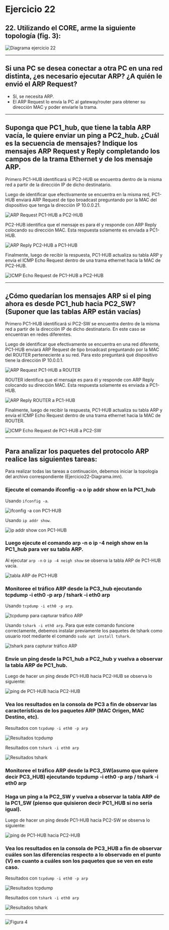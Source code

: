 # Ejercicio 22

##  22. Utilizando el CORE, arme la siguiente topología (fig. 3):

![Diagrama ejercicio 22](/Recursos-practica2/Ejercicio22-Diagrama.png)

---

## Si una PC se desea conectar a otra PC en una red distinta, ¿es necesario ejecutar ARP? ¿A quién le envió el ARP Request?
- Sí, se necesita ARP.
- El ARP Request lo envía la PC al gateway/router para obtener su dirección MAC y poder enviarle la trama.

---

## Suponga que PC1_hub, que tiene la tabla ARP vacía, le quiere enviar un ping a PC2_hub. ¿Cuál es la secuencia de mensajes? Indique los mensajes ARP Request y Reply completando los campos de la trama Ethernet y de los mensaje ARP.

Primero PC1-HUB identificará si PC2-HUB se encuentra dentro de la misma red a partir de la dirección IP de dicho destinatario.

Luego de identificar que efectivamente se encuentra en la misma red, PC1-HUB enviará ARP Request de tipo broadcast preguntando por la MAC del dispositivo que tenga la dirección IP 10.0.0.21.

![ARP Request PC1-HUB a PC2-HUB](/Recursos-practica2/ARP-Request-PC1hub-PC2hub.png)

PC2-HUB identifica que el mensaje es para él y responde con ARP Reply colocando su dirección MAC. Esta respuesta solamente es enviada a PC1-HUB.

![ARP Reply PC2-HUB a PC1-HUB](/Recursos-practica2/ARP-Reply-PC2hub-PC1hub.png)

Finalmente, luego de recibir la respuesta, PC1-HUB actualiza su tabla ARP y envía el ICMP Echo Request dentro de una trama ethernet hacia la MAC de PC2-HUB.

![ICMP Echo Request de PC1-HUB a PC2-HUB](/Recursos-practica2/ICMP-Echo-Request-PC1hub-PC2hub.png)

---

## ¿Cómo quedarían los mensajes ARP si el ping ahora es desde PC1_hub hacia PC2_SW? (Suponer que las tablas ARP están vacías)

Primero PC1-HUB identificará si PC2-SW se encuentra dentro de la misma red a partir de la dirección IP de dicho destinatario. En este caso se encuentran en redes diferentes.

Luego de identificar que efectivamente se encuentra en una red diferente, PC1-HUB enviará ARP Request de tipo broadcast preguntando por la MAC del ROUTER perteneciente a su red. Para esto preguntará qué dispositivo tiene la dirección IP 10.0.0.1.

![ARP Request PC1-HUB a ROUTER](/Recursos-practica2/ARP-Request-PC1hub-ROUTER.png)

ROUTER identifica que el mensaje es para él y responde con ARP Reply colocando su dirección MAC. Esta respuesta solamente es enviada a PC1-HUB.

![ARP Reply ROUTER a PC1-HUB](/Recursos-practica2/ARP-Reply-ROUTER-PC1hub.png)

Finalmente, luego de recibir la respuesta, PC1-HUB actualiza su tabla ARP y envía el ICMP Echo Request dentro de una trama ethernet hacia la MAC de ROUTER.

![ICMP Echo Request de PC1-HUB a PC2-SW](/Recursos-practica2/ICMP-Echo-Request-PC1hub-PC2sw.png)

---

## Para analizar los paquetes del protocolo ARP realice las siguientes tareas:

Para realizar todas las tareas a continuación, debemos iniciar la topología del archivo correspondiente (Ejercicio22-Diagrama.imn).

### Ejecute el comando ifconfig -a o ip addr show en la PC1_hub

Usando `ifconfig -a`.

![ifconfig -a con PC1-HUB](/Recursos-practica2/ifconfig-a-PC1hub.png)

Usando `ip addr show`.

![ip addr show con PC1-HUB](/Recursos-practica2/ip-addr-show-PC1hub.png)

### Luego ejecute el comando arp -n o ip -4 neigh show en la PC1_hub para ver su tabla ARP.

Al ejecutar `arp -n` o `ip -4 neigh show` se observa la tabla ARP de PC1-HUB vacía.

![tabla ARP de PC1-HUB](/Recursos-practica2/tabla-arp-vacia-PC1hub.png)

### Monitoree el tráfico ARP desde la PC3_hub ejecutando tcpdump -i eth0 -p arp / tshark -i eth0 arp

Usando `tcpdump -i eth0 -p arp`.

![tcpdump para capturar tráfico ARP](/Recursos-practica2/tcpdump-arp-PC3hub-III.png)

Usando `tshark -i eth0 arp`. Para que este comando funcione correctamente, debemos instalar previamente los paquetes de tshark como usuario root mediante el comando `sudo apt install tshark`.

![tshark para capturar tráfico ARP](/Recursos-practica2/tshark-arp-PC3hub-III.png)

### Envíe un ping desde la PC1_hub a PC2_hub y vuelva a observar la tabla ARP de PC1_hub.

Luego de hacer un ping desde PC1-HUB hacia PC2-HUB se observa lo siguiente:

![ping de PC1-HUB hacia PC2-HUB](/Recursos-practica2/ping-PC1hub-PC2hub.png)

### Vea los resultados en la consola de PC3 a fin de observar las características de los paquetes ARP (MAC Origen, MAC Destino, etc).

Resultados con `tcpdump -i eth0 -p arp`

![Resultados tcpdump](/Recursos-practica2/tcpdump-arp-PC3hub-v.png)

Resultados con `tshark -i eth0 arp`

![Resultados tshark](/Recursos-practica2/tshark-arp-PC3hub-v.png)

### Monitoree el tráfico ARP desde la PC3_SW(asumo que quiere decir PC3_HUB) ejecutando tcpdump -i eth0 -p arp / tshark -i eth0 arp

### Haga un ping a la PC2_SW y vuelva a observar la tabla ARP de la PC1_SW (pienso que quisieron decir PC1_HUB si no sería igual).

Luego de hacer un ping desde PC1-HUB hacia PC2-SW se observa lo siguiente:

![ping de PC1-HUB hacia PC2-HUB](/Recursos-practica2/ping-PC1hub-PC2sw.png)

### Vea los resultados en la consola de PC3_HUB a fin de observar cuáles son las diferencias respecto a lo observado en el punto (V) en cuanto a cuáles son los paquetes que se ven en este caso.

Resultados con `tcpdump -i eth0 -p arp`

![Resultados tcpdump](/Recursos-practica2/tcpdump-arp-PC3hub-VIII.png)

Resultados con `tshark -i eth0 arp`

![Resultados tshark](/Recursos-practica2/tshark-arp-PC3hub-VIII.png)

---

![Figura 4](/Recursos-practica2/Ejercicio22-figura4.png)